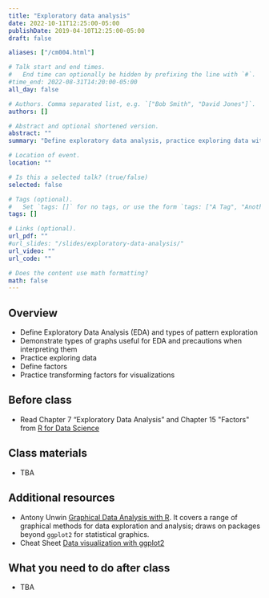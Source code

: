```yaml
---
title: "Exploratory data analysis"
date: 2022-10-11T12:25:00-05:00
publishDate: 2019-04-10T12:25:00-05:00
draft: false

aliases: ["/cm004.html"]

# Talk start and end times.
#   End time can optionally be hidden by prefixing the line with `#`.
#time_end: 2022-08-31T14:20:00-05:00
all_day: false

# Authors. Comma separated list, e.g. `["Bob Smith", "David Jones"]`.
authors: []

# Abstract and optional shortened version.
abstract: ""
summary: "Define exploratory data analysis, practice exploring data with visualizations, and familiarize with factors."

# Location of event.
location: ""

# Is this a selected talk? (true/false)
selected: false

# Tags (optional).
#   Set `tags: []` for no tags, or use the form `tags: ["A Tag", "Another Tag"]` for one or more tags.
tags: []

# Links (optional).
url_pdf: ""
#url_slides: "/slides/exploratory-data-analysis/"
url_video: ""
url_code: ""

# Does the content use math formatting?
math: false
---
```




## Overview

* Define Exploratory Data Analysis (EDA) and types of pattern exploration
* Demonstrate types of graphs useful for EDA and precautions when interpreting them
* Practice exploring data
* Define factors
* Practice transforming factors for visualizations

## Before class

* Read Chapter 7 “Exploratory Data Analysis” and Chapter 15 "Factors" from [R for Data Science](http://r4ds.had.co.nz/)

## Class materials

* TBA

<!--
* [Exploratory data analysis](/notes/exploratory-data-analysis/)
* [Practice exploring college education (data)](/notes/exploratory-data-analysis-practice/)
* Copied from the lecture on data wrangling, notes on factors: [Practice transforming and visualizing factors](/notes/factors-exercise/)
-->

## Additional resources

* Antony Unwin [Graphical Data Analysis with R](https://catalog.lib.uchicago.edu/vufind/Record/11609643#). It covers a range of graphical methods for data exploration and analysis; draws on packages beyond `ggplot2` for statistical graphics.
* Cheat Sheet [Data visualization with ggplot2](https://raw.githubusercontent.com/rstudio/cheatsheets/main/data-visualization.pdf)

## What you need to do after class

* TBA

<!--
* [Complete the exploring and visualizing data homework](/homework/explore-data/)
-->
